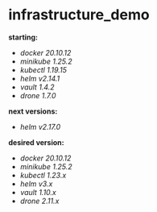 # infrastructure_demo

**starting:**
- _docker 20.10.12_
- _minikube 1.25.2_
- _kubectl 1.19.15_
- _helm v2.14.1_
- _vault 1.4.2_
- _drone 1.7.0_

**next versions:**
- _helm v2.17.0_

**desired version:**
- _docker 20.10.12_
- _minikube 1.25.2_
- _kubectl 1.23.x_
- _helm v3.x_
- _vault 1.10.x_
- _drone 2.11.x_
